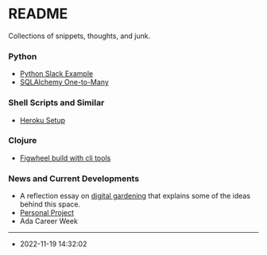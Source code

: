 # README

Collections of snippets, thoughts, and junk. 

### Python

* [Python Slack Example](Python/slack-api.md)
* [SQLAlchemy One-to-Many](Python/sqlalchemy-one-to-many.md)

### Shell Scripts and Similar

* [Heroku Setup](Shell/heroku.md)

### Clojure

* [Figwheel build with cli tools](Clojure/figwheel-cli-tools-setup.md)

### News and Current Developments

* A reflection essay on [digital gardening](Software_Design_Notes/2022-11-19-digita-garden-notes.md) that explains some of the ideas behind this space. 
* [Personal Project](Software_Design_Notes/2022-11-18-markdown-and-resume-ontology.md)
* Ada Career Week

---

* 2022-11-19 14:32:02